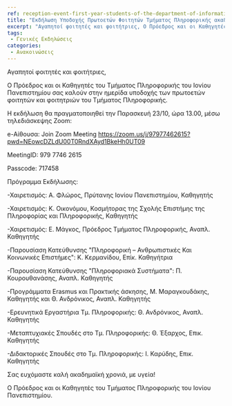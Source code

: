 ```yaml
---
ref: reception-event-first-year-students-of-the-department-of-informatics
title: "Εκδήλωση Υποδοχής Πρωτοετών Φοιτητών Τμήματος Πληροφορικής ακαδ. έτους 2020-2021"
excerpt: "Αγαπητοί φοιτητές και φοιτήτριες, Ο Πρόεδρος και οι Καθηγητές του Τμήματος Πληροφορικής του Ιονίου Πανεπιστημίου σας καλούν στην ημερίδα υποδοχής των πρωτοετών φοιτητών και φοιτητριών του Τμήματος Πληροφορικής. Η (...)"
tags: 
 - Γενικές Εκδηλώσεις
categories:
 - Ανακοινώσεις
---
```


Αγαπητοί φοιτητές και φοιτήτριες,

Ο Πρόεδρος και οι Καθηγητές του Τμήματος Πληροφορικής του Ιονίου Πανεπιστημίου σας καλούν στην ημερίδα υποδοχής των πρωτοετών φοιτητών και φοιτητριών του Τμήματος Πληροφορικής.

Η εκδήλωση θα πραγματοποιηθεί την Παρασκευή 23/10, ώρα 13.00, μέσω τηλεδιάσκεψης Zoom:

e-Αίθουσα: Join Zoom Meeting
https://zoom.us/j/97977462615?pwd=NEowcDZLdU00T0RndXAyd1BkeHh0UT09

MeetingID: 979 7746 2615

Passcode: 717458

Πρόγραμμα Εκδήλωσης:

-Χαιρετισμός: Α. Φλώρος, Πρύτανης Ιονίου Πανεπιστημίου, Καθηγητής

-Χαιρετισμός: K. Οικονόμου, Κοσμήτορας της Σχολής Επιστήμης της Πληροφορίας και Πληροφορικής, Καθηγητής

-Χαιρετισμός: Ε. Μάγκος, Πρόεδρος Τμήματος Πληροφορικής, Αναπλ. Καθηγητής

-Παρουσίαση Κατεύθυνσης "Πληροφορική – Ανθρωπιστικές Και Κοινωνικές Επιστήμες": Κ. Κερμανίδου, Επίκ. Καθηγήτρια

-Παρουσίαση Κατεύθυνσης "Πληροφοριακά Συστήματα": Π. Κουρουθανάσης, Αναπλ. Καθηγητής

-Προγράμματα Erasmus και Πρακτικής άσκησης, Μ. Μαραγκουδάκης, Καθηγητής και Θ. Ανδρόνικος, Αναπλ. Καθηγητής

-Ερευνητικά Εργαστήρια Τμ. Πληροφορικής: Θ. Ανδρόνικος, Αναπλ. Καθηγητής

-Μεταπτυχιακές Σπουδές στο Τμ. Πληροφορικής: Θ. Έξαρχος, Επικ. Καθηγητής

-Διδακτορικές Σπουδές στο Τμ. Πληροφορικής: Ι. Καρύδης, Επικ. Καθηγητής

Σας ευχόμαστε καλή ακαδημαϊκή χρονιά, με υγεία!

Ο Πρόεδρος και οι Καθηγητές του Τμήματος Πληροφορικής του Ιονίου Πανεπιστημίου.
